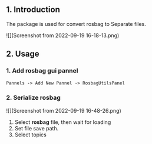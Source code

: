 ## 1. Introduction

The package is used for convert rosbag to Separate files. 

![](Screenshot from 2022-09-19 16-18-13.png)



## 2. Usage

### 1. Add rosbag gui pannel

```
Pannels -> Add New Pannel -> RosbagUtilsPanel
```

### 2. Serialize rosbag

![](Screenshot from 2022-09-19 16-48-26.png)

1. Select **rosbag** file, then wait for loading
2. Set file save path.
3. Select topics